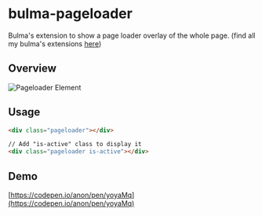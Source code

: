 # bulma-pageloader
Bulma's extension to show a page loader overlay of the whole page.
(find all my bulma's extensions [here](https://wikiki.github.io/bulma-extensions))

Overview
---
![Pageloader Element](https://img15.hostingpics.net/pics/217768bulmapageloader.gif)

Usage
---

```html
<div class="pageloader"></div>

// Add "is-active" class to display it
<div class="pageloader is-active"></div>
```

Demo
---
[https://codepen.io/anon/pen/yoyaMq](https://codepen.io/anon/pen/yoyaMq)
